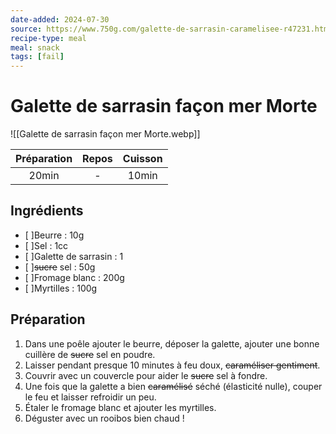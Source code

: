 ```yaml
---
date-added: 2024-07-30
source: https://www.750g.com/galette-de-sarrasin-caramelisee-r47231.htm
recipe-type: meal
meal: snack
tags: [fail]
---
```


# Galette de sarrasin façon mer Morte

![[Galette de sarrasin façon mer Morte.webp]]

| Préparation | Repos | Cuisson |
|:-----------:|:-----:|:-------:|
|    20min    |   -   |  10min  |

## Ingrédients

- [ ]Beurre : 10g
- [ ]Sel : 1cc
- [ ]Galette de sarrasin : 1
- [ ]~~sucre~~ sel : 50g
- [ ]Fromage blanc : 200g
- [ ]Myrtilles : 100g

## Préparation

1. Dans une poêle ajouter le beurre, déposer la galette, ajouter une bonne cuillère de ~~sucre~~ sel en poudre.
2. Laisser pendant presque 10 minutes à feu doux, ~~caraméliser gentiment~~.
3. Couvrir avec un couvercle pour aider le ~~sucre~~ sel à fondre.
4. Une fois que la galette a bien ~~caramélisé~~ séché (élasticité nulle), couper le feu et laisser refroidir un peu.
5. Étaler le fromage blanc et ajouter les myrtilles.
6. Déguster avec un rooibos bien chaud !

